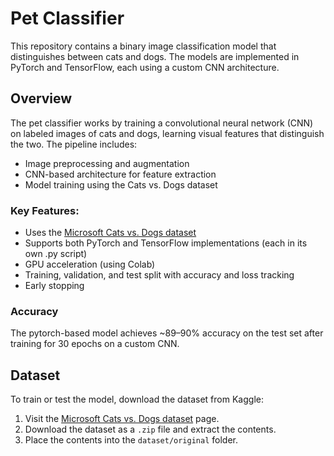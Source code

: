 # Pet Classifier

This repository contains a binary image classification model that distinguishes between cats and dogs. The models are implemented in PyTorch and TensorFlow, each using a custom CNN architecture.

## Overview

The pet classifier works by training a convolutional neural network (CNN) on labeled images of cats and dogs, learning visual features that distinguish the two. The pipeline includes:

- Image preprocessing and augmentation
- CNN-based architecture for feature extraction
- Model training using the Cats vs. Dogs dataset
  
### Key Features:
- Uses the [Microsoft Cats vs. Dogs dataset](https://www.kaggle.com/datasets/shaunthesheep/microsoft-catsvsdogs-dataset/data)
- Supports both PyTorch and TensorFlow implementations (each in its own .py script)
- GPU acceleration (using Colab)
- Training, validation, and test split with accuracy and loss tracking
- Early stopping

### Accuracy
The pytorch-based model achieves ~89–90% accuracy on the test set after training for 30 epochs on a custom CNN.

## Dataset

To train or test the model, download the dataset from Kaggle:

1. Visit the [Microsoft Cats vs. Dogs dataset](https://www.kaggle.com/datasets/shaunthesheep/microsoft-catsvsdogs-dataset/data) page.
2. Download the dataset as a `.zip` file and extract the contents.
3. Place the contents into the `dataset/original` folder.
